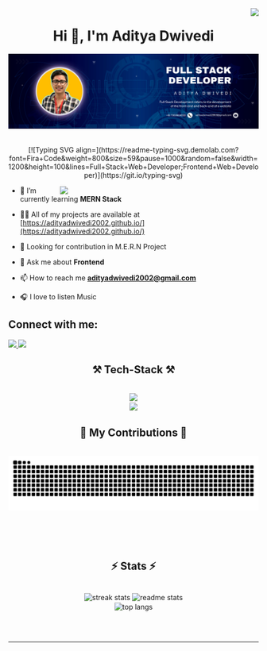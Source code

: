 
<img align="right" src="https://komarev.com/ghpvc/?username=abhishekyadav001&style=for-the-badge"/>
<h1 align="center">Hi 👋, I'm Aditya Dwivedi</h1>

!['image of banner'](./Navy%20And%20White%20Geometric%20Technology%20%20LinkedIn%20Banner.png) <br><br>

<p align="center">
[![Typing SVG align=](https://readme-typing-svg.demolab.com?font=Fira+Code&weight=800&size=59&pause=1000&random=false&width=1200&height=100&lines=Full+Stack+Web+Developer;Frontend+Web+Developer)](https://git.io/typing-svg)
</p>

<img align="right" width="400" src="https://camo.githubusercontent.com/20ba1b87416f6e74a4debebec7a695504eec286a3a0a082f8cc6063ab1353dbe/68747470733a2f2f6d69726f2e6d656469756d2e636f6d2f6d61782f313430302f302a4647443642557a7a5a7331564a4c75592e676966" />


- 🌱 I’m currently learning **MERN Stack**

- 👨‍💻 All of my projects are available at [https://adityadwivedi2002.github.io/](https://adityadwivedi2002.github.io/)

- 👀 Looking for contribution in M.E.R.N Project

- 💬 Ask me about **Frontend**

- 📫 How to reach me **adityadwivedi2002@gmail.com**

- 🎧 I love to listen Music 

## Connect with me:
<div align="left"> 
  <a href="mailto:adityadwivedi2002@gmail.com">
    <img src="https://img.shields.io/badge/Gmail-333333?style=for-the-badge&logo=gmail&logoColor=red" />
  </a>
  <a href="https://www.linkedin.com/in/aditya-dwivedi-355258239/" target="_blank">
    <img src="https://img.shields.io/badge/LinkedIn-0077B5?style=for-the-badge&logo=linkedin&logoColor=white" target="_blank" />
  </a>
</div>


<h2 align="center">⚒️ Tech-Stack ⚒️</h2>
<br/>
<div align="center">
    <img src="https://skillicons.dev/icons?i=html,css,vscode,github,tailwind,git" /> <br>
    <img src="https://skillicons.dev/icons?i=javascript,react,bootstrap" /><br>
</div>

</p>

<div align="center">
  <h2>🐍 My Contributions 🐍</h2>
  <br>
  <img alt="snake eating my contributions" src="https://raw.githubusercontent.com/adityadwivedi2002/adityadwivedi2002/output/github-contribution-grid-snake.svg" />
  
  <br/><br/><br/>
</div>

<h2 align="center">⚡ Stats ⚡</h2>
<br>
<div align=center>
  <img width=390 src="https://github-readme-streak-stats-salesp07.vercel.app/?user=adityadwivedi2002&count_private=true&theme=react&border_radius=10" alt="streak stats"/>
  <img width=390 src="https://github-readme-stats-salesp07.vercel.app/api?username=adityadwivedi2002&count_private=true&show_icons=true&theme=react&rank_icon=github&border_radius=10" alt="readme stats" />
  <br/>
  <img width=325 align="center" src="https://github-readme-stats-salesp07.vercel.app/api/top-langs/?username=adityadwivedi2002&hide=HTML&langs_count=8&layout=compact&theme=react&border_radius=10&size_weight=0.5&count_weight=0.5&exclude_repo=github-readme-stats" alt="top langs" />
</div>

<br/><br/>

<hr/>

<br/>

